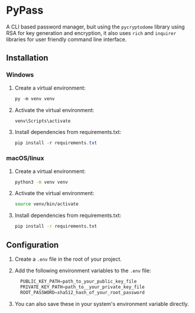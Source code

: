 # PyPass

A CLI based password manager, buit using the `pycryptodome` library using RSA for key generation and encryption, it also uses `rich` and `inquirer` libraries for user friendly command line interface. 

## Installation

### Windows

1.  Create a virtual environment:  
    ```powershell
    py -m venv venv
    ```
2.  Activate the virtual environment:  
    ```powershell
    venv\Scripts\activate
    ```
3.  Install dependencies from requirements.txt:  
    ```powershell
    pip install -r requirements.txt
    ```

### macOS/linux

1.  Create a virtual environment:  
    ```sh
    python3 -m venv venv
    ```
2.  Activate the virtual environment:  
    ```sh
    source venv/bin/activate
    ```
3.  Install dependencies from requirements.txt:  
    ```sh
    pip install -r requirements.txt
    ```


## Configuration

1. Create a `.env` file in the root of your project.

2. Add the following environment variables to the `.env` file:
   ```python
     PUBLIC_KEY_PATH=path_to_your_public_key_file
     PRIVATE_KEY_PATH=path_to__your_private_key_file
     ROOT_PASSWORD=sha512_hash_of_your_root_password
   ```
3. You can also save these in your system's environment variable directly.

	




